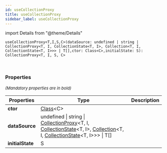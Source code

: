 ```yaml
---
id: useCollectionProxy
title: useCollectionProxy
sidebar_label: useCollectionProxy
---
```


import Details from "@theme/Details"


```tsx
useCollectionProxy<T,I,S,C>(dataSource: undefined | string | CollectionProxy<T, I, CollectionState<T, I>, Collection<T, I, CollectionState<T, I>>> | T[],ctor: Class<C>,initialState: S): CollectionProxy<T, I, S, C>
```
<br/>



### Properties

<font size="2"><i>(Mandatory properties are in bold)</i></font>

| Properties | Type | Description |
| --------- | ---- | ----------- |
| **ctor** | [Class](/framework-api/types/Class.md)<C\> |  |
| **dataSource** | undefined \| string \| [CollectionProxy](/framework-api/types/CollectionProxy.md)<T, I, [CollectionState](/framework-api/interfaces/CollectionState.md)<T, I\>, [Collection](/framework-api/types/Collection.md)<T, I, [CollectionState](/framework-api/interfaces/CollectionState.md)<T, I\>\>\> \| T[] |  |
| **initialState** | S |  |


